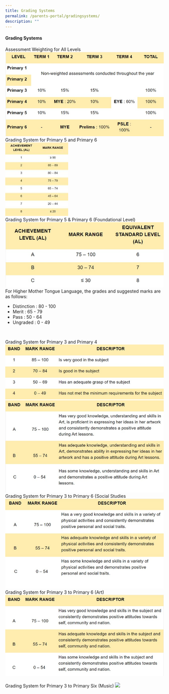 ```yaml
---
title: Grading Systems
permalink: /parents-portal/gradingsystems/
description: ""
---
```

#### Grading Systems

Assessment Weighting for All Levels 
<br>
![](/images/GS1.jpg)
<br>
Grading System for Primary 5 and Primary 6
<br>
![](/images/GS2.jpg)
<br>
Grading System for Primary 5 & Primary 6 (Foundational Level)
<br>
![](/images/GS3.jpg)
<br>
For Higher Mother Tongue Language, the grades and suggested marks are as follows:

- Distinction : 80 - 100
- Merit          : 65 - 79
- Pass           : 50 - 64
- Ungraded  : 0 - 49
<br>

Grading System for Primary 3 and Primary 4
<br>
![](/images/GS4.jpg)
<br>![](/images/GS6.jpg)
Grading System for Primary 3 to Primary 6 {Social Studies
<br>
![](/images/GS8.jpg)
<br>
Grading System for Primary 3 to Primary 6 (Art)
<br>
![](/images/GS5.jpg)																																
<br>
Grading System for Primary 3 to Primary Six (Music)
![](/images/G6.jpg)
<br>

																																																																																																																																																																																																																												